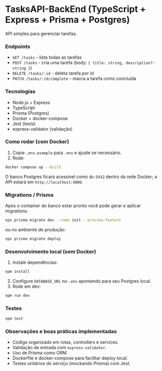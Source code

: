 # TasksAPI-BackEnd (TypeScript + Express + Prisma + Postgres)
API simples para gerenciar tarefas.

### Endpoints
- `GET /tasks` - lista todas as tarefas
- `POST /tasks` - cria uma tarefa (body: `{ title: string, description?: string }`)
- `DELETE /tasks/:id` - deleta tarefa por id
- `PATCH /tasks/:id/complete` - marca a tarefa como concluída

### Tecnologias
- Node.js + Express
- TypeScript
- Prisma (Postgres)
- Docker + docker-compose
- Jest (tests)
- express-validator (validação)

### Como rodar (com Docker)
1. Copie `.env.example` para `.env` e ajuste se necessário.
2. Rode:
```bash
docker compose up --build
```
O banco Postgres ficará acessível como `db:5432` dentro da rede Docker; a API estará em `http://localhost:4000`.

### Migrations / Prisma
Após o container do banco estar pronto você pode gerar e aplicar migrations:
```bash
npx prisma migrate dev --name init --preview-feature
```
ou no ambiente de produção:
```bash
npx prisma migrate deploy
```

### Desenvolvimento local (sem Docker)
1. Instale dependências:
```bash
npm install
```
2. Configure `DATABASE_URL` no `.env` apontando para seu Postgres local.
3. Rode em dev:
```bash
npm run dev
```

### Testes
```bash
npm test
```

### Observações e boas práticas implementadas
- Código organizado em rotas, controllers e services.
- Validação de entrada com `express-validator`.
- Uso de Prisma como ORM.
- Dockerfile e docker-compose para facilitar deploy local.
- Testes unitários do serviço (mockando Prisma) com Jest.

